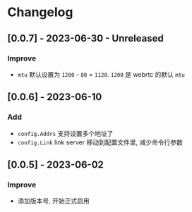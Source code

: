 # Changelog

## [0.0.7] - 2023-06-30 - Unreleased

### Improve

- `mtu` 默认设置为 `1200` - `80` = `1120`. `1200` 是 webrtc 的默认 `mtu`

## [0.0.6] - 2023-06-10

### Add

- `config.Addrs` 支持设置多个地址了
- `config.Link` link server 移动到配置文件里, 减少命令行参数

## [0.0.5] - 2023-06-02

### Improve

- 添加版本号, 开始正式启用
